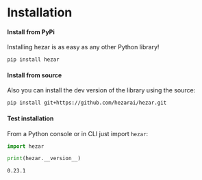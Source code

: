 # Installation

#### Install from PyPi
Installing hezar is as easy as any other Python library!

```bash
pip install hezar
```
#### Install from source
Also you can install the dev version of the library using the source:
```bash
pip install git+https://github.com/hezarai/hezar.git
```

#### Test installation
From a Python console or in CLI just import `hezar`:
```python
import hezar

print(hezar.__version__)
```
```bash
0.23.1
```